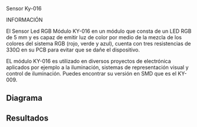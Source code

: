 Sensor Ky-016

INFORMACIÓN

El Sensor Led RGB Módulo KY-016 en un módulo que consta de un LED RGB de 5 mm y es capaz de emitir luz de color por medio de la mezcla de los colores del sistema RGB (rojo, verde y azul), cuenta con tres resistencias de 330Ω en su PCB para evitar que se dañe el dispositivo.

EL módulo KY-016 es utilizado en diversos proyectos de electrónica aplicados por ejemplo a la iluminación, sistemas de representación visual y control de iluminación. Puedes encontrar su versión en SMD que es el KY-009.


<h2>Diagrama</h2>




<h2>Resultados</h2>

